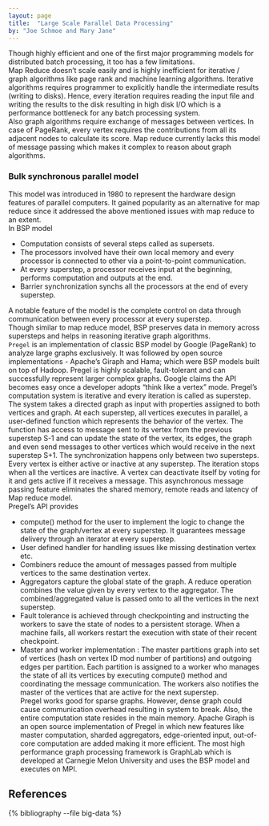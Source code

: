 ```yaml
---
layout: page
title:  "Large Scale Parallel Data Processing"
by: "Joe Schmoe and Mary Jane"
---
```


Though highly efficient and one of the first major programming models for distributed batch processing, it too has a few limitations.<br />
Map Reduce doesn’t scale easily and is highly inefficient for iterative / graph algorithms like page rank and machine learning algorithms. Iterative algorithms requires programmer to explicitly handle the intermediate results (writing to disks). Hence, every iteration requires reading the input file and writing the results to the disk resulting in high disk I/O which is a performance bottleneck for any batch processing system. <br />
Also graph algorithms require exchange of messages between vertices. In case of PageRank, every vertex requires the contributions from all its adjacent nodes to calculate its score. Map reduce currently lacks this model of message passing which makes it complex to reason about graph algorithms. <br />
### Bulk synchronous parallel model
This model was introduced in 1980 to represent the hardware design features of parallel computers. It gained popularity as an alternative for map reduce since it addressed the above mentioned issues with map reduce to an extent.<br />
In BSP model 
+ Computation consists of several steps called as supersets. 
+ The processors involved have their own local memory and every processor is connected to other via a point-to-point communication.
+ At every superstep, a processor receives input at the beginning, performs computation and outputs at the end. 
+ Barrier synchronization synchs all the processors at the end of every superstep.<br />

A notable feature of the model is the complete control on data through communication between every processor at every superstep. <br />
Though similar to map reduce model, BSP preserves data in memory across supersteps and helps in reasoning iterative graph algorithms.<br />
`Pregel` is an implementation of classic BSP model by Google (PageRank) to analyze large graphs exclusively. It was followed by open source implementations - Apache’s Giraph and Hama; which were BSP models built on top of Hadoop.
Pregel is highly scalable, fault-tolerant and can successfully represent larger complex graphs. Google claims the API becomes easy once a developer adopts “think like a vertex” mode.
Pregel’s computation system is iterative and every iteration is called as superstep. The system takes a directed graph as input with properties assigned to both vertices and graph. At each superstep, all vertices executes in parallel, a user-defined function which represents the behavior of the vertex. The function has access to message sent to its vertex from the previous superstep S-1 and can update the state of the vertex, its edges, the graph and even send messages to other vertices which would receive in the next superstep S+1. The synchronization happens only between two supersteps.  Every vertex is either active or inactive at any superstep. The iteration stops when all the vertices are inactive. A vertex can deactivate itself by voting for it and gets active if it receives a message. This asynchronous message passing feature eliminates the shared memory, remote reads and latency of Map reduce model.<br />
Pregel’s API provides <br />
+ compute() method for the user to implement the logic to change the state of the graph/vertex at every superstep. It guarantees message delivery through an iterator at every superstep. 
+ User defined handler for handling issues like missing destination vertex etc.
+ Combiners reduce the amount of messages passed from multiple vertices to the same destination vertex.
+ Aggregators capture the global state of the graph. A reduce operation combines the value given by every vertex to the aggregator. The combined/aggregated value is passed onto to all the vertices in the next superstep.
+ Fault tolerance is achieved through checkpointing and instructing the workers to save the state of nodes to a persistent storage. When a machine fails, all workers restart the execution with state of their recent checkpoint.
+ Master and worker implementation : The master partitions graph into set of vertices (hash on vertex ID mod number of partitions) and outgoing edges per partition. Each partition is assigned to a worker who manages the state of all its vertices by executing compute() method and coordinating the message communication. The workers also notifies the master of the vertices that are active for the next superstep.<br />
Pregel works good for sparse graphs. However, dense graph could cause communication overhead resulting in system to break. Also, the entire computation state resides in the main memory.
Apache Giraph is an open source implementation of Pregel in which new features like master computation, sharded aggregators, edge-oriented input, out-of-core computation are added making it more efficient.  The most high performance graph processing framework is GraphLab which is developed at Carnegie Melon University and uses the BSP model and executes on MPI.


## References

{% bibliography --file big-data %}
